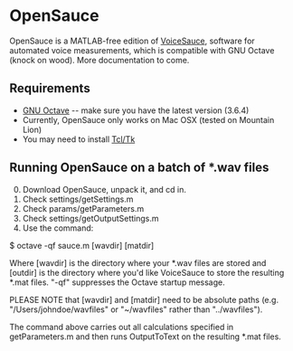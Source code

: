 # OpenSauce

OpenSauce is a MATLAB-free edition of [VoiceSauce](http://www.seas.ucla.edu/spapl/voicesauce/), software for automated voice measurements, which is compatible with GNU Octave (knock on wood). More documentation to come.

## Requirements
* [GNU Octave](https://www.gnu.org/software/octave/) -- make sure you have the latest version (3.6.4)
* Currently, OpenSauce only works on Mac OSX (tested on Mountain Lion)
* You may need to install [Tcl/Tk](http://www.activestate.com/activetcl)

## Running OpenSauce on a batch of *.wav files
0. Download OpenSauce, unpack it, and cd in.
1. Check settings/getSettings.m
2. Check params/getParameters.m
3. Check settings/getOutputSettings.m
4. Use the command:

$ octave -qf sauce.m [wavdir] [matdir]

Where [wavdir] is the directory where your *.wav files are stored and [outdir] is the directory where you'd like VoiceSauce to store the resulting *.mat files. "-qf" suppresses the Octave startup message.

PLEASE NOTE that [wavdir] and [matdir] need to be absolute paths (e.g. "/Users/johndoe/wavfiles" or "~/wavfiles" rather than "../wavfiles").

The command above carries out all calculations specified in getParameters.m and then runs OutputToText on the resulting *.mat files.
